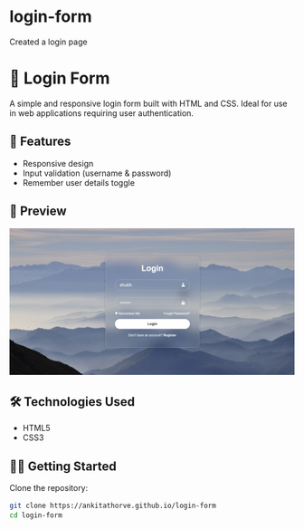 # login-form
Created a login page

# 🔐 Login Form

A simple and responsive login form built with HTML and CSS. Ideal for use in web applications requiring user authentication.

## 🚀 Features

- Responsive design
- Input validation (username & password)
- Remember user details toggle

## 📸 Preview

![Login Form Screenshot](login-preview.png)

## 🛠️ Technologies Used

- HTML5
- CSS3

## 🧑‍💻 Getting Started

Clone the repository:

```bash
git clone https://ankitathorve.github.io/login-form
cd login-form


